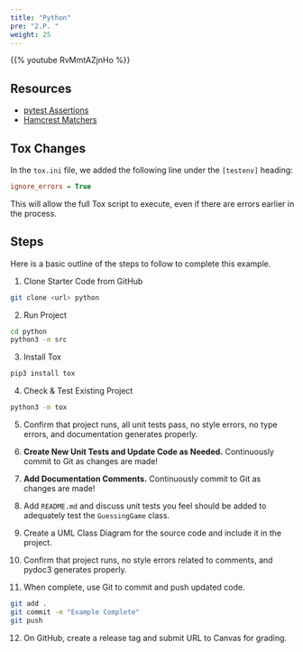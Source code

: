 ```yaml
---
title: "Python"
pre: "2.P. "
weight: 25
---
```


{{% youtube RvMmtAZjnHo %}}

## Resources

* [pytest Assertions](https://docs.pytest.org/en/stable/assert.html)
* [Hamcrest Matchers](https://pyhamcrest.readthedocs.io/en/v2.0.2/library/)

## Tox Changes

In the `tox.ini` file, we added the following line under the `[testenv]` heading:

```ini
ignore_errors = True
```

This will allow the full Tox script to execute, even if there are errors earlier in the process.

## Steps

Here is a basic outline of the steps to follow to complete this example.

1. Clone Starter Code from GitHub

```bash
git clone <url> python
```

2. Run Project

```bash
cd python
python3 -m src
```

3. Install Tox

```bash
pip3 install tox
```


4. Check & Test Existing Project

```bash
python3 -m tox
```

5. Confirm that project runs, all unit tests pass, no style errors, no type errors, and documentation generates properly. 

6. **Create New Unit Tests and Update Code as Needed.** Continuously commit to Git as changes are made!

7. **Add Documentation Comments.** Continuously commit to Git as changes are made!

8. Add `README.md` and discuss unit tests you feel should be added to adequately test the `GuessingGame` class.

9. Create a UML Class Diagram for the source code and include it in the project. 

10. Confirm that project runs, no style errors related to comments, and pydoc3 generates properly. 

11. When complete, use Git to commit and push updated code. 

```bash
git add .
git commit -m "Example Complete"
git push
```

12. On GitHub, create a release tag and submit URL to Canvas for grading. 